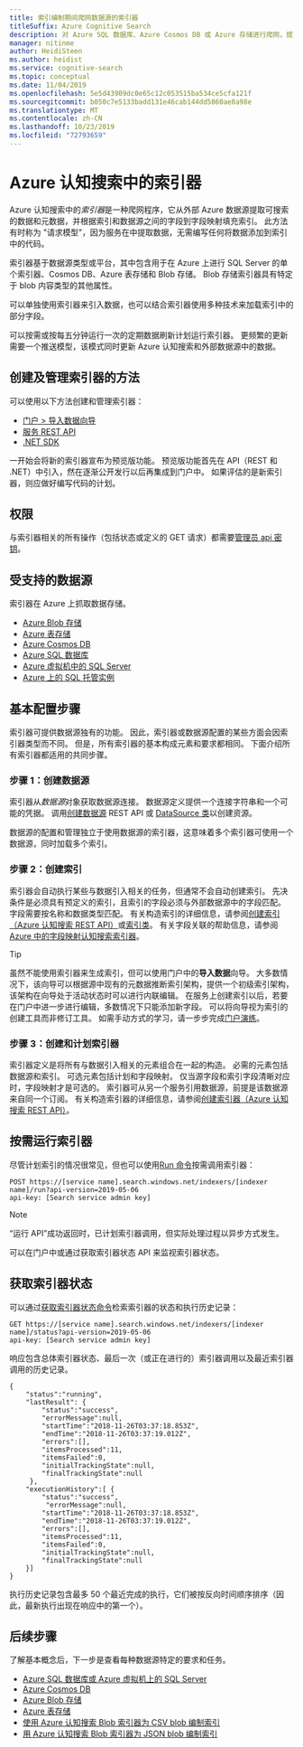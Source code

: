 ```yaml
---
title: 索引编制期间爬网数据源的索引器
titleSuffix: Azure Cognitive Search
description: 对 Azure SQL 数据库、Azure Cosmos DB 或 Azure 存储进行爬网，提取可搜索的数据并填充 Azure 认知搜索索引。
manager: nitinme
author: HeidiSteen
ms.author: heidist
ms.service: cognitive-search
ms.topic: conceptual
ms.date: 11/04/2019
ms.openlocfilehash: 5e5d43909dc0e65c12c053515ba534ce5cfa121f
ms.sourcegitcommit: b050c7e5133badd131e46cab144dd5860ae8a98e
ms.translationtype: MT
ms.contentlocale: zh-CN
ms.lasthandoff: 10/23/2019
ms.locfileid: "72793659"
---
```

# <a name="indexers-in-azure-cognitive-search"></a>Azure 认知搜索中的索引器

Azure 认知搜索中的*索引器*是一种爬网程序，它从外部 Azure 数据源提取可搜索的数据和元数据，并根据索引和数据源之间的字段到字段映射填充索引。 此方法有时称为 "请求模型"，因为服务在中提取数据，无需编写任何将数据添加到索引中的代码。

索引器基于数据源类型或平台，其中包含用于在 Azure 上进行 SQL Server 的单个索引器、Cosmos DB、Azure 表存储和 Blob 存储。 Blob 存储索引器具有特定于 blob 内容类型的其他属性。

可以单独使用索引器来引入数据，也可以结合索引器使用多种技术来加载索引中的部分字段。

可以按需或按每五分钟运行一次的定期数据刷新计划运行索引器。 更频繁的更新需要一个推送模型，该模式同时更新 Azure 认知搜索和外部数据源中的数据。

## <a name="approaches-for-creating-and-managing-indexers"></a>创建及管理索引器的方法

可以使用以下方法创建和管理索引器：

* [门户 > 导入数据向导](search-import-data-portal.md)
* [服务 REST API](https://docs.microsoft.com/rest/api/searchservice/Indexer-operations)
* [.NET SDK](https://docs.microsoft.com/dotnet/api/microsoft.azure.search.iindexersoperations)

一开始会将新的索引器宣布为预览版功能。 预览版功能首先在 API（REST 和 .NET）中引入，然在逐渐公开发行以后再集成到门户中。 如果评估的是新索引器，则应做好编写代码的计划。

## <a name="permissions"></a>权限

与索引器相关的所有操作（包括状态或定义的 GET 请求）都需要[管理员 api 密钥](search-security-api-keys.md)。 

<a name="supported-data-sources"></a>

## <a name="supported-data-sources"></a>受支持的数据源

索引器在 Azure 上抓取数据存储。

* [Azure Blob 存储](search-howto-indexing-azure-blob-storage.md)
* [Azure 表存储](search-howto-indexing-azure-tables.md)
* [Azure Cosmos DB](search-howto-index-cosmosdb.md)
* [Azure SQL 数据库](search-howto-connecting-azure-sql-database-to-azure-search-using-indexers.md)
* [Azure 虚拟机中的 SQL Server](search-howto-connecting-azure-sql-iaas-to-azure-search-using-indexers.md)
* [Azure 上的 SQL 托管实例](search-howto-connecting-azure-sql-mi-to-azure-search-using-indexers.md)

## <a name="basic-configuration-steps"></a>基本配置步骤
索引器可提供数据源独有的功能。 因此，索引器或数据源配置的某些方面会因索引器类型而不同。 但是，所有索引器的基本构成元素和要求都相同。 下面介绍所有索引器都适用的共同步骤。

### <a name="step-1-create-a-data-source"></a>步骤 1：创建数据源
索引器从*数据源*对象获取数据源连接。 数据源定义提供一个连接字符串和一个可能的凭据。 调用[创建数据源](https://docs.microsoft.com/rest/api/searchservice/create-data-source) REST API 或 [DataSource 类](https://docs.microsoft.com/dotnet/api/microsoft.azure.search.models.datasource)以创建资源。

数据源的配置和管理独立于使用数据源的索引器，这意味着多个索引器可使用一个数据源，同时加载多个索引。

### <a name="step-2-create-an-index"></a>步骤 2：创建索引
索引器会自动执行某些与数据引入相关的任务，但通常不会自动创建索引。 先决条件是必须具有预定义的索引，且索引的字段必须与外部数据源中的字段匹配。 字段需要按名称和数据类型匹配。 有关构造索引的详细信息，请参阅[创建索引（Azure 认知搜索 REST API）](https://docs.microsoft.com/rest/api/searchservice/Create-Index)或[索引类](https://docs.microsoft.com/dotnet/api/microsoft.azure.search.models.index)。 有关字段关联的帮助信息，请参阅[Azure 中的字段映射认知搜索索引器](search-indexer-field-mappings.md)。

> [!Tip]
> 虽然不能使用索引器来生成索引，但可以使用门户中的**导入数据**向导。 大多数情况下，该向导可以根据源中现有的元数据推断索引架构，提供一个初级索引架构，该架构在向导处于活动状态时可以进行内联编辑。 在服务上创建索引以后，若要在门户中进一步进行编辑，多数情况下只能添加新字段。 可以将向导视为索引的创建工具而非修订工具。 如需手动方式的学习，请一步步完成[门户演练](search-get-started-portal.md)。

### <a name="step-3-create-and-schedule-the-indexer"></a>步骤 3：创建和计划索引器
索引器定义是将所有与数据引入相关的元素组合在一起的构造。 必需的元素包括数据源和索引。 可选元素包括计划和字段映射。 仅当源字段和索引字段清晰对应时，字段映射才是可选的。 索引器可从另一个服务引用数据源，前提是该数据源来自同一个订阅。 有关构造索引器的详细信息，请参阅[创建索引器（Azure 认知搜索 REST API）](https://docs.microsoft.com/rest/api/searchservice/Create-Indexer)。

<a id="RunIndexer"></a>

## <a name="run-indexers-on-demand"></a>按需运行索引器

尽管计划索引的情况很常见，但也可以使用[Run 命令](https://docs.microsoft.com/rest/api/searchservice/run-indexer)按需调用索引器：

    POST https://[service name].search.windows.net/indexers/[indexer name]/run?api-version=2019-05-06
    api-key: [Search service admin key]

> [!NOTE]
> “运行 API”成功返回时，已计划索引器调用，但实际处理过程以异步方式发生。 

可以在门户中或通过获取索引器状态 API 来监视索引器状态。 

<a name="GetIndexerStatus"></a>

## <a name="get-indexer-status"></a>获取索引器状态

可以通过[获取索引器状态命令](https://docs.microsoft.com/rest/api/searchservice/get-indexer-status)检索索引器的状态和执行历史记录：


    GET https://[service name].search.windows.net/indexers/[indexer name]/status?api-version=2019-05-06
    api-key: [Search service admin key]

响应包含总体索引器状态、最后一次（或正在进行的）索引器调用以及最近索引器调用的历史记录。

    {
        "status":"running",
        "lastResult": {
            "status":"success",
            "errorMessage":null,
            "startTime":"2018-11-26T03:37:18.853Z",
            "endTime":"2018-11-26T03:37:19.012Z",
            "errors":[],
            "itemsProcessed":11,
            "itemsFailed":0,
            "initialTrackingState":null,
            "finalTrackingState":null
         },
        "executionHistory":[ {
            "status":"success",
             "errorMessage":null,
            "startTime":"2018-11-26T03:37:18.853Z",
            "endTime":"2018-11-26T03:37:19.012Z",
            "errors":[],
            "itemsProcessed":11,
            "itemsFailed":0,
            "initialTrackingState":null,
            "finalTrackingState":null
        }]
    }

执行历史记录包含最多 50 个最近完成的执行，它们被按反向时间顺序排序（因此，最新执行出现在响应中的第一个）。

## <a name="next-steps"></a>后续步骤
了解基本概念后，下一步是查看每种数据源特定的要求和任务。

* [Azure SQL 数据库或 Azure 虚拟机上的 SQL Server](search-howto-connecting-azure-sql-database-to-azure-search-using-indexers.md)
* [Azure Cosmos DB](search-howto-index-cosmosdb.md)
* [Azure Blob 存储](search-howto-indexing-azure-blob-storage.md)
* [Azure 表存储](search-howto-indexing-azure-tables.md)
* [使用 Azure 认知搜索 Blob 索引器为 CSV blob 编制索引](search-howto-index-csv-blobs.md)
* [用 Azure 认知搜索 Blob 索引器为 JSON blob 编制索引](search-howto-index-json-blobs.md)
